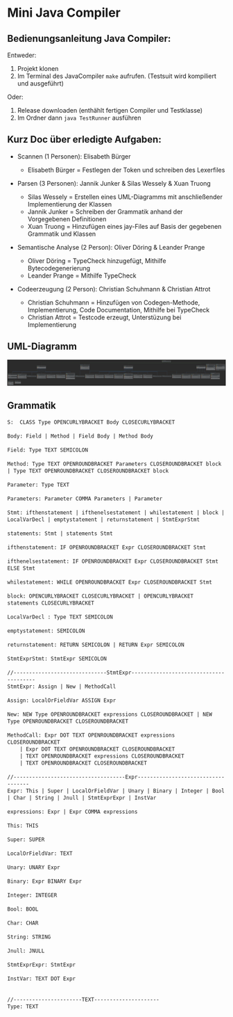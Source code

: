 # Mini Java Compiler

## Bedienungsanleitung Java Compiler: 

Entweder:
1. Projekt klonen 
2. Im Terminal des JavaCompiler `make` aufrufen. (Testsuit wird kompiliert und ausgeführt)

Oder:
1. Release downloaden (enthählt fertigen Compiler und Testklasse)
2. Im Ordner dann `java TestRunner` ausführen 

## Kurz Doc über erledigte Aufgaben: 

- Scannen (1 Personen): Elisabeth Bürger
    - Elisabeth Bürger = Festlegen der Token und schreiben des Lexerfiles

- Parsen (3 Personen): Jannik Junker & Silas Wessely & Xuan Truong
    - Silas Wessely = Erstellen eines UML-Diagramms mit anschließender Implementierung der Klassen
    - Jannik Junker = Schreiben der Grammatik anhand der Vorgegebenen Definitionen
    - Xuan Truong   = Hinzufügen eines jay-Files auf Basis der gegebenen Grammatik und Klassen

- Semantische Analyse (2 Person): Oliver Döring & Leander Prange
    - Oliver Döring  = TypeCheck hinzugefügt, Mithilfe Bytecodegenerierung
    - Leander Prange = Mithilfe TypeCheck 

- Codeerzeugung (2 Person): Christian Schuhmann & Christian Attrot
    - Christian Schuhmann = Hinzufügen von Codegen-Methode, Implementierung, Code Documentation, Mithilfe bei TypeCheck 
    - Christian Attrot    = Testcode erzeugt, Unterstüzung bei Implementierung 

## UML-Diagramm

![UML-Diagramm](./src/diagram.svg)


## Grammatik
```
S:  CLASS Type OPENCURLYBRACKET Body CLOSECURLYBRACKET 

Body: Field | Method | Field Body | Method Body

Field: Type TEXT SEMICOLON 

Method: Type TEXT OPENROUNDBRACKET Parameters CLOSEROUNDBRACKET block | Type TEXT OPENROUNDBRACKET CLOSEROUNDBRACKET block 

Parameter: Type TEXT

Parameters: Parameter COMMA Parameters | Parameter

Stmt: ifthenstatement | ifthenelsestatement | whilestatement | block | LocalVarDecl | emptystatement | returnstatement | StmtExprStmt 

statements: Stmt | statements Stmt

ifthenstatement: IF OPENROUNDBRACKET Expr CLOSEROUNDBRACKET Stmt

ifthenelsestatement: IF OPENROUNDBRACKET Expr CLOSEROUNDBRACKET Stmt ELSE Stmt

whilestatement: WHILE OPENROUNDBRACKET Expr CLOSEROUNDBRACKET Stmt

block: OPENCURLYBRACKET CLOSECURLYBRACKET | OPENCURLYBRACKET statements CLOSECURLYBRACKET 

LocalVarDecl : Type TEXT SEMICOLON

emptystatement: SEMICOLON

returnstatement: RETURN SEMICOLON | RETURN Expr SEMICOLON 

StmtExprStmt: StmtExpr SEMICOLON 

//------------------------------StmtExpr---------------------------------------
StmtExpr: Assign | New | MethodCall

Assign: LocalOrFieldVar ASSIGN Expr

New: NEW Type OPENROUNDBRACKET expressions CLOSEROUNDBRACKET | NEW Type OPENROUNDBRACKET CLOSEROUNDBRACKET

MethodCall: Expr DOT TEXT OPENROUNDBRACKET expressions CLOSEROUNDBRACKET 
    | Expr DOT TEXT OPENROUNDBRACKET CLOSEROUNDBRACKET 
    | TEXT OPENROUNDBRACKET expressions CLOSEROUNDBRACKET 
    | TEXT OPENROUNDBRACKET CLOSEROUNDBRACKET 
       
//------------------------------------Expr-----------------------------------
Expr: This | Super | LocalOrFieldVar | Unary | Binary | Integer | Bool | Char | String | Jnull | StmtExprExpr | InstVar

expressions: Expr | Expr COMMA expressions 

This: THIS

Super: SUPER 

LocalOrFieldVar: TEXT 

Unary: UNARY Expr 

Binary: Expr BINARY Expr 

Integer: INTEGER 

Bool: BOOL 

Char: CHAR

String: STRING 

Jnull: JNULL 

StmtExprExpr: StmtExpr 

InstVar: TEXT DOT Expr


//----------------------TEXT---------------------
Type: TEXT 
```